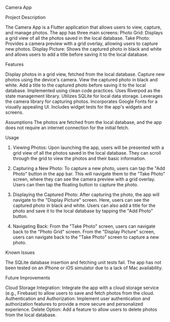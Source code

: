 Camera App

Project Description

The Camera App is a Flutter application that allows users to view, capture, and manage photos. The app has three main screens:
Photo Grid: Displays a grid view of all the photos saved in the local database.
Take Photo: Provides a camera preview with a grid overlay, allowing users to capture new photos.
Display Picture: Shows the captured photo in black and white and allows users to add a title before saving it to the local database.

Features

Display photos in a grid view, fetched from the local database.
Capture new photos using the device's camera.
View the captured photo in black and white.
Add a title to the captured photo before saving it to the local database.
Implemented using clean code practices.
Uses Riverpod as the state management library.
Utilizes SQLite for local data storage.
Leverages the camera library for capturing photos.
Incorporates Google Fonts for a visually appealing UI.
Includes widget tests for the app's widgets and screens.

Assumptions
The photos are fetched from the local database, and the app does not require an internet connection for the initial fetch.

Usage

1) Viewing Photos: 
Upon launching the app, users will be presented with a grid view of all the photos saved in the local database. They can scroll through the grid to view the photos and their basic information.

2) Capturing a New Photo:
To capture a new photo, users can tap the "Add Photo" button in the app bar.
This will navigate them to the "Take Photo" screen, where they can see the camera preview with a grid overlay.
Users can then tap the floating button to capture the photo.

3) Displaying the Captured Photo:
After capturing the photo, the app will navigate to the "Display Picture" screen.
Here, users can see the captured photo in black and white.
Users can also add a title for the photo and save it to the local database by tapping the "Add Photo" button.

4) Navigating Back:
From the "Take Photo" screen, users can navigate back to the "Photo Grid" screen.
From the "Display Picture" screen, users can navigate back to the "Take Photo" screen to capture a new photo.

Known Issues

The SQLite database insertion and fetching unit tests fail.
The app has not been tested on an iPhone or iOS simulator due to a lack of Mac availability.

Future Improvements

Cloud Storage Integration: Integrate the app with a cloud storage service (e.g., Firebase) to allow users to save and fetch photos from the cloud.
Authentication and Authorization: Implement user authentication and authorization features to provide a more secure and personalized experience.
Delete Option: Add a feature to allow users to delete photos from the local database.
